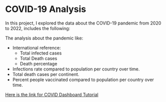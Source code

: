 # COVID-19 Analysis
In this project, I explored the data about the COVID-19 pandemic
from 2020 to 2022, includes the following:

The analysis about the pandemic like:
* International reference:
  * Total infected cases
  * Total Death cases
  * Death percentage 
* Infections rate compared to population per country over time.
* Total death cases per continent.
* Percent people vaccinated compared to population per country over time.

[Here is the link for COVID Dashboard Tutorial](https://public.tableau.com/app/profile/orly.barr/viz/CovidDashboardTutorial_16648194559100/Dashboard1#1)



